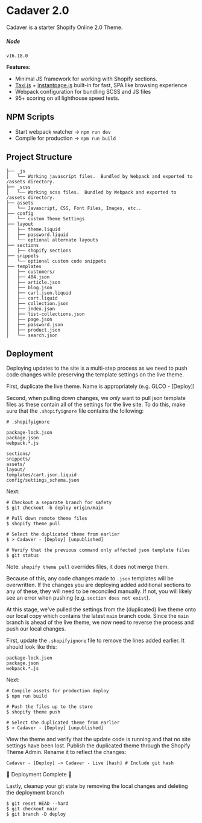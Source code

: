 # Cadaver 2.0

Cadaver is a starter Shopify Online 2.0 Theme.

##### Node
`v16.18.0`

__Features:__
- Minimal JS framework for working with Shopify sections.
- [Taxi.js](https://taxi.js.org/) + [instantpage.js](https://instant.page/) built-in for fast, SPA like browsing experience
- Webpack configuration for bundling SCSS and JS files
- 95+ scoring on all lighthouse speed tests.

## NPM Scripts

- Start webpack watcher -> `npm run dev`
- Compile for production -> `npm run build`

## Project Structure

```
├── _js
│   └── Working javascript files.  Bundled by Webpack and exported to /assets directory.
├── _scss
│   └── Working scss files.  Bundled by Webpack and exported to /assets directory.
├── assets
│   └── Javascript, CSS, Font Files, Images, etc..
├── config
│   └── custom Theme Settings
├── layout
│   ├── theme.liquid
│   ├── password.liquid
│   └── optional alternate layouts
├── sections
│   ├── shopify sections
├── snippets
│   └── optional custom code snippets
├── templates
│   ├── customers/
│   ├── 404.json
│   ├── article.json
│   ├── blog.json
│   ├── cart.json.liquid
│   ├── cart.liquid
│   ├── collection.json
│   ├── index.json
│   ├── list-collections.json
│   ├── page.json
│   ├── password.json
│   ├── product.json
│   └── search.json
```

## Deployment
Deploying updates to the site is a multi-step process as we need to push code changes while preserving the template settings on the live theme.

First, duplicate the live theme.  Name is appropriately (e.g. GLCO - [Deploy])

Second, when pulling down changes, we *only* want to pull json template files as these contain all of the settings for the live site.  To do this, make sure that the `.shopifyignore` file contains the following:

```
# .shopifyignore

package-lock.json
package.json
webpack.*.js

sections/
snippets/
assets/
layout/
templates/cart.json.liquid
config/settings_schema.json
```

Next:
```
# Checkout a separate branch for safety
$ git checkout -b deploy origin/main

# Pull down remote theme files
$ shopify theme pull

# Select the duplicated theme from earlier
$ > Cadaver - [Deploy] [unpublished]

# Verify that the previous command only affected json template files
$ git status
```
Note: `shopify theme pull` overrides files, it does not merge them.

Because of this, any code changes made to `.json` templates will be overwritten.  If the changes you are deploying added additional sections to any of these, they will need to be reconciled manually.  If not, you will likely see an error when pushing (e.g. `section does not exist`).

At this stage, we've pulled the settings from the (duplicated) live theme onto our local copy which contains the latest `main` branch code.  Since the `main` branch is ahead of the live theme, we now need to reverse the process and push our local changes.

First, update the `.shopifyignore` file to remove the lines added earlier.  It should look like this:

```
package-lock.json
package.json
webpack.*.js
```

Next:
```
# Compile assets for production deploy
$ npm run build

# Push the files up to the store
$ shopify theme push

# Select the duplicated theme from earlier
$ > Cadaver - [Deploy] [unpublished]
```

View the theme and verify that the update code is running and that no site settings have been lost.  Publish the duplicated theme through the Shopify Theme Admin.  Rename it to reflect the changes:

```
Cadaver - [Deploy] -> Cadaver - Live [hash] # Include git hash
```

🎉 Deployment Complete 🎉

Lastly, cleanup your git state by removing the local changes and deleting the deployment branch
```
$ git reset HEAD --hard
$ git checkout main
$ git branch -D deploy
```